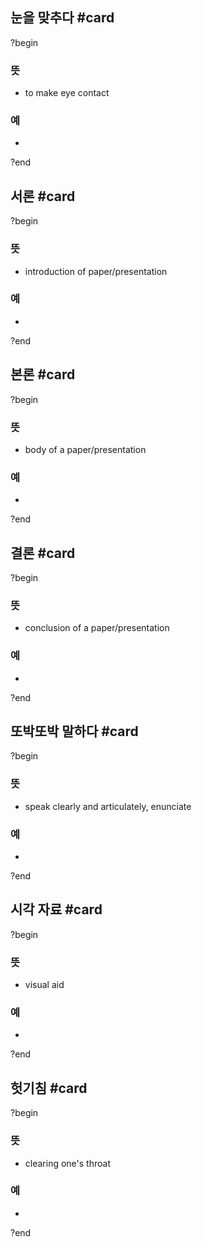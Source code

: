 ## 눈을 맞추다 #card
?begin
### 뜻
- to make eye contact
### 예
-
?end

## 서론 #card
?begin
### 뜻
- introduction of paper/presentation
### 예
-
?end

## 본론 #card
?begin
### 뜻
- body of a paper/presentation
### 예
-
?end

## 결론 #card
?begin
### 뜻
- conclusion of a paper/presentation
### 예
-
?end

## 또박또박 말하다 #card
?begin
### 뜻
- speak clearly and articulately, enunciate
### 예
-
?end

## 시각 자료 #card
?begin
### 뜻
- visual aid
### 예
-
?end

## 헛기침 #card
?begin
### 뜻
- clearing one's throat
### 예
-
?end
